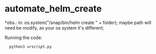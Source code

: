 # automate_helm_create

*obs.: in: os.system("/snap/bin/helm create " + folder); maybe path will need be modify, as your os system it's different;

Running the code:

      python3 urscript.py
